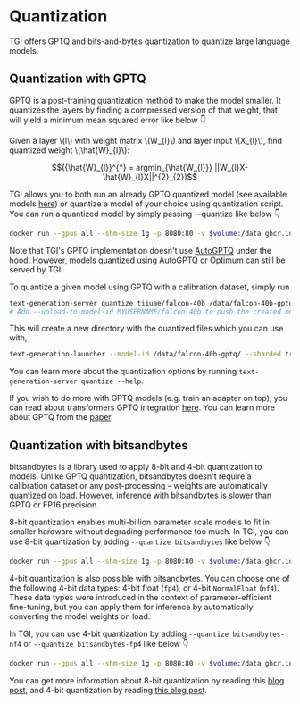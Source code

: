 # Quantization

TGI offers GPTQ and bits-and-bytes quantization to quantize large language models.

## Quantization with GPTQ

GPTQ is a post-training quantization method to make the model smaller. It quantizes the layers by finding a compressed version of that weight, that will yield a minimum mean squared error like below 👇 

Given a layer \\(l\\) with weight matrix \\(W_{l}\\) and layer input \\(X_{l}\\), find quantized weight \\(\\hat{W}_{l}\\):

$$({\hat{W}_{l}}^{*} = argmin_{\hat{W_{l}}} ||W_{l}X-\hat{W}_{l}X||^{2}_{2})$$


TGI allows you to both run an already GPTQ quantized model (see available models [here](https://huggingface.co/models?search=gptq)) or quantize a model of your choice using quantization script. You can run a quantized model by simply passing --quantize like below 👇 

```bash
docker run --gpus all --shm-size 1g -p 8080:80 -v $volume:/data ghcr.io/huggingface/text-generation-inference:latest --model-id $model --quantize gptq
```

Note that TGI's GPTQ implementation doesn't use [AutoGPTQ](https://github.com/PanQiWei/AutoGPTQ) under the hood. However, models quantized using AutoGPTQ or Optimum can still be served by TGI. 

To quantize a given model using GPTQ with a calibration dataset, simply run

```bash
text-generation-server quantize tiiuae/falcon-40b /data/falcon-40b-gptq
# Add --upload-to-model-id MYUSERNAME/falcon-40b to push the created model to the hub directly
```

This will create a new directory with the quantized files which you can use with,

```bash
text-generation-launcher --model-id /data/falcon-40b-gptq/ --sharded true --num-shard 2 --quantize gptq
```

You can learn more about the quantization options by running `text-generation-server quantize --help`.

If you wish to do more with GPTQ models (e.g. train an adapter on top), you can read about transformers GPTQ integration [here](https://huggingface.co/blog/gptq-integration).
You can learn more about GPTQ from the [paper](https://arxiv.org/pdf/2210.17323.pdf).

## Quantization with bitsandbytes

bitsandbytes is a library used to apply 8-bit and 4-bit quantization to models. Unlike GPTQ quantization, bitsandbytes doesn't require a calibration dataset or any post-processing – weights are automatically quantized on load. However, inference with bitsandbytes is slower than GPTQ or FP16 precision.

8-bit quantization enables multi-billion parameter scale models to fit in smaller hardware without degrading performance too much. 
In TGI, you can use 8-bit quantization by adding `--quantize bitsandbytes` like below 👇

```bash
docker run --gpus all --shm-size 1g -p 8080:80 -v $volume:/data ghcr.io/huggingface/text-generation-inference:latest --model-id $model --quantize --bitsandbytes
```

4-bit quantization is also possible with bitsandbytes. You can choose one of the following 4-bit data types: 4-bit float (`fp4`), or 4-bit `NormalFloat` (`nf4`). These data types were introduced in the context of parameter-efficient fine-tuning, but you can apply them for inference by automatically converting the model weights on load.

In TGI, you can use 4-bit quantization by adding `--quantize bitsandbytes-nf4` or `--quantize bitsandbytes-fp4` like below 👇 

```bash
docker run --gpus all --shm-size 1g -p 8080:80 -v $volume:/data ghcr.io/huggingface/text-generation-inference:latest --model-id $model --quantize --bitsandbytes-nf4
```

You can get more information about 8-bit quantization by reading this [blog post](https://huggingface.co/blog/hf-bitsandbytes-integration), and 4-bit quantization by reading [this blog post](https://huggingface.co/blog/4bit-transformers-bitsandbytes).
